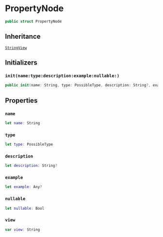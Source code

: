 # PropertyNode

``` swift
public struct PropertyNode
```

## Inheritance

[`StringView`](/StringView)

## Initializers

### `init(name:type:description:example:nullable:)`

``` swift
public init(name: String, type: PossibleType, description: String?, example: Any?, nullable: Bool)
```

## Properties

### `name`

``` swift
let name: String
```

### `type`

``` swift
let type: PossibleType
```

### `description`

``` swift
let description: String?
```

### `example`

``` swift
let example: Any?
```

### `nullable`

``` swift
let nullable: Bool
```

### `view`

``` swift
var view: String
```
